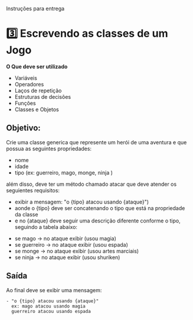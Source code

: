 Instruções para entrega
# 3️⃣ Escrevendo as classes de um Jogo

**O Que deve ser utilizado**

- Variáveis
- Operadores
- Laços de repetição
- Estruturas de decisões
- Funções
- Classes e Objetos

## Objetivo:

Crie uma classe generica que represente um herói de uma aventura e que possua as seguintes propriedades:

- nome
- idade
- tipo (ex: guerreiro, mago, monge, ninja )

além disso, deve ter um método chamado atacar que deve atender os seguientes requisitos:

- exibir a mensagem: "o {tipo} atacou usando {ataque}")
- aonde o {tipo} deve ser concatenando o tipo que está na propriedade da classe
- e no {ataque} deve seguir uma descrição diferente conforme o tipo, seguindo a tabela abaixo:

* se mago -> no ataque exibir (usou magia)
* se guerreiro -> no ataque exibir (usou espada)
* se monge -> no ataque exibir (usou artes marciais)
* se ninja -> no ataque exibir (usou shuriken)

## Saída

Ao final deve se exibir uma mensagem:

```
- "o {tipo} atacou usando {ataque}"
  ex: mago atacou usando magia
  guerreiro atacou usando espada
